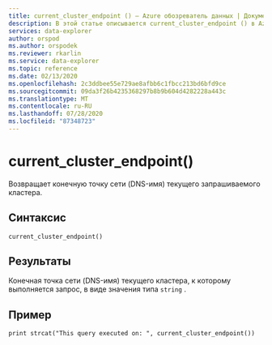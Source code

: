 ```yaml
---
title: current_cluster_endpoint () — Azure обозреватель данных | Документация Майкрософт
description: В этой статье описывается current_cluster_endpoint () в Azure обозреватель данных.
services: data-explorer
author: orspod
ms.author: orspodek
ms.reviewer: rkarlin
ms.service: data-explorer
ms.topic: reference
ms.date: 02/13/2020
ms.openlocfilehash: 2c3ddbee55e729ae8afbb6c1fbcc213bd6bfd9ce
ms.sourcegitcommit: 09da3f26b4235368297b8b9b604d4282228a443c
ms.translationtype: MT
ms.contentlocale: ru-RU
ms.lasthandoff: 07/28/2020
ms.locfileid: "87348723"
---
```

# <a name="current_cluster_endpoint"></a>current_cluster_endpoint()

Возвращает конечную точку сети (DNS-имя) текущего запрашиваемого кластера.

## <a name="syntax"></a>Синтаксис

`current_cluster_endpoint()`

## <a name="returns"></a>Результаты

Конечная точка сети (DNS-имя) текущего кластера, к которому выполняется запрос, в виде значения типа `string` .

## <a name="example"></a>Пример

```kusto
print strcat("This query executed on: ", current_cluster_endpoint())
```